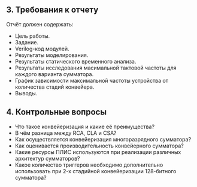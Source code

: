 <style>

/* By default, make all images center-aligned, and 60% of the width
of the screen in size */
img
{
    display:block;
    float:none;
    margin-left:auto;
    margin-right:auto;
    width:90%;
}

/* Create a CSS class to style images to 90% */
.fullPic
{
    display:block;
    float:none;
    margin-left:auto;
    margin-right:auto;
    width:100%;
}

/* Create a CSS class to style images to 60% */
.normalPic
{
    display:block;
    float:none;
    margin-left:auto;
    margin-right:auto;
    width:60%;
}

/* Create a CSS class to style images to 40% */
.thinPic
{
    display:block;
    float:none;
    margin-left:auto;
    margin-right:auto;
    width:40%;
}

/* Create a CSS class to style images to 20% */
.smallPic
{
    display:inline-block;
    float:left;
    margin-left:none;
    margin-right:none;
    width:150px;
}

/* Create a CSS class to style images to left-align, or "float left" */
.leftAlign
{
    display:inline-block;
    float:left;
    /* provide a 15 pixel gap between the image and the text to its right */
    margin-right:15px;
}

/* Create a CSS class to style images to right-align, or "float right" */
.rightAlign
{
    display:inline-block;
    float:right;
    /* provide a 15 pixel gap between the image and the text to its left */
    margin-left:15px;
}
.image-caption {
  text-align: center;
  font-size: 1.0rem;
}

</style>


## 3. Требования к отчету

Отчёт должен содержать:

* Цель работы.
* Задание.
* Verilog-код модулей.
* Результаты моделирования.
* Результаты статического временного анализа.
* Результаты исследования масимальной тактовой частоты для каждого варианта сумматора.
* График зависимости максимальной частоты устройства от количества стадий конвейера. 
* Выводы.


## 4. Контрольные вопросы

* Что такое конвейеризация и какие её преимущества?
* В чём разница между RCA, CLA и CSA?
* Как  осуществляется  конвейеризация  многоразрядного  сумматора?
* Как  оценивается  производительность  конвейерного  сумматора?
* Какие  ресурсы  ПЛИС  используются  при  реализации  различных  архитектур  сумматоров?
* Какое количество триггеров необходимо дополнительно использовать при 2-х стадийной конвейеризации 128-битного сумматора? 

 
